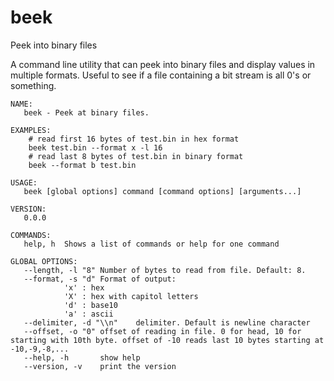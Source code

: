 # beek
Peek into binary files

A command line utility that can peek into binary files and display values in multiple formats. Useful to see if a file containing a bit stream is all 0's or something.

    NAME:
       beek - Peek at binary files.

    EXAMPLES:
        # read first 16 bytes of test.bin in hex format
        beek test.bin --format x -l 16
    	# read last 8 bytes of test.bin in binary format
    	beek --format b test.bin

    USAGE:
       beek [global options] command [command options] [arguments...]

    VERSION:
       0.0.0

    COMMANDS:
       help, h	Shows a list of commands or help for one command

    GLOBAL OPTIONS:
       --length, -l "8"	Number of bytes to read from file. Default: 8.
       --format, -s "d"	Format of output:
                'x' : hex
                'X' : hex with capitol letters
                'd' : base10
                'a' : ascii
       --delimiter, -d "\\n"    delimiter. Default is newline character
       --offset, -o "0"	offset of reading in file. 0 for head, 10 for starting with 10th byte. offset of -10 reads last 10 bytes starting at -10,-9,-8,...
       --help, -h		show help
       --version, -v	print the version

